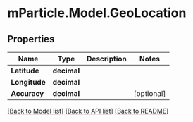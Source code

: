 # mParticle.Model.GeoLocation
## Properties

Name | Type | Description | Notes
------------ | ------------- | ------------- | -------------
**Latitude** | **decimal** |  | 
**Longitude** | **decimal** |  | 
**Accuracy** | **decimal** |  | [optional] 

[[Back to Model list]](../README.md#documentation-for-models) [[Back to API list]](../README.md#documentation-for-api-endpoints) [[Back to README]](../README.md)

